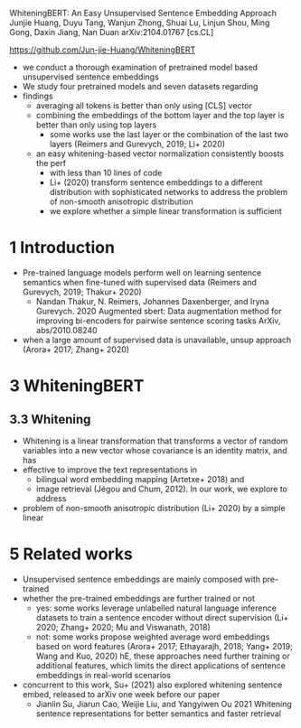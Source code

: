 WhiteningBERT: An Easy Unsupervised Sentence Embedding Approach
Junjie Huang, Duyu Tang, Wanjun Zhong, Shuai Lu, Linjun Shou, Ming Gong,
  Daxin Jiang, Nan Duan
arXiv:2104.01767 [cs.CL]

https://github.com/Jun-jie-Huang/WhiteningBERT

* we conduct a thorough examination of pretrained model based unsupervised
  sentence embeddings
* We study four pretrained models and seven datasets regarding
* findings
  * averaging all tokens is better than only using [CLS] vector
  * combining the embeddings of the bottom layer and the top layer is better
    than only using top layers
    * some works use the last layer or the combination of the last two layers
      (Reimers and Gurevych, 2019; Li+ 2020)
  * an easy whitening-based vector normalization consistently boosts the perf
    * with less than 10 lines of code
    * Li+ (2020) transform sentence embeddings to a different distribution with
      sophisticated networks to address the problem of non-smooth anisotropic
      distribution
    * we explore whether a simple linear transformation is sufficient

# 1 Introduction

* Pre-trained language models perform well on learning sentence semantics when
  fine-tuned with supervised data (Reimers and Gurevych, 2019; Thakur+ 2020)
  * Nandan Thakur, N. Reimers, Johannes Daxenberger, and Iryna Gurevych. 2020
    Augmented sbert: Data augmentation method for improving bi-encoders for
    pairwise sentence scoring tasks
    ArXiv, abs/2010.08240
* when a large amount of supervised data is unavailable, unsup approach
  (Arora+ 2017; Zhang+ 2020)

# 3 WhiteningBERT

## 3.3 Whitening

* Whitening is a linear transformation that transforms a vector of random
  variables into a new vector whose covariance is an identity matrix, and has
* effective to improve the text representations in
  * bilingual word embedding mapping (Artetxe+ 2018) and
  * image retrieval (Jégou and Chum, 2012).  In our work, we explore to address
* problem of non-smooth anisotropic distribution (Li+ 2020) by a simple linear

# 5 Related works

* Unsupervised sentence embeddings are mainly composed with pre-trained
* whether the pre-trained embeddings are further trained or not
  * yes: some works leverage unlabelled natural language inference datasets to
    train a sentence encoder without direct supervision 
    (Li+ 2020; Zhang+ 2020; Mu and Viswanath, 2018)
  * not: some works propose weighted average word embeddings based on word
    features (Arora+ 2017; Ethayarajh, 2018; Yang+ 2019; Wang and Kuo, 2020)
    hE, these approaches need further training or additional features, which
    limits the direct applications of sentence embeddings in real-world
    scenarios
* concurrent to this work, Su+ (2021) also explored whitening sentence embed,
  released to arXiv one week before our paper
  * Jianlin Su, Jiarun Cao, Weijie Liu, and Yangyiwen Ou
    2021
    Whitening sentence representations for better semantics and faster retrieval
